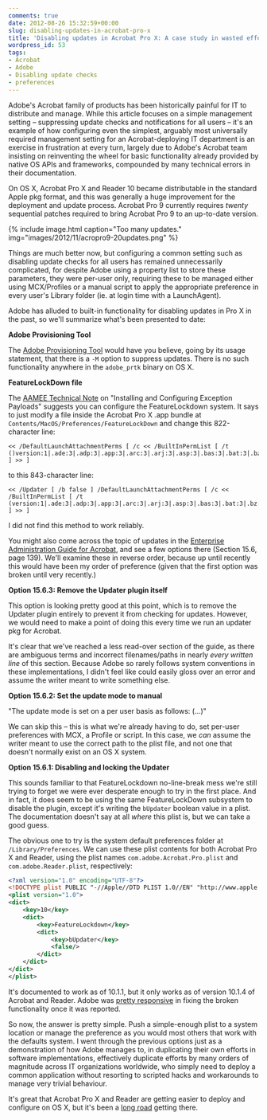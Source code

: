 ```yaml
---
comments: true
date: 2012-08-26 15:32:59+00:00
slug: disabling-updates-in-acrobat-pro-x
title: 'Disabling updates in Acrobat Pro X: A case study in wasted effort'
wordpress_id: 53
tags:
- Acrobat
- Adobe
- Disabling update checks
- preferences
---
```


<!-- [![](images/2012/11/aprox-updater_128x128.png)](images/2012/11/aprox-updater_128x128.png) -->

Adobe's Acrobat family of products has been historically painful for IT to distribute and manage. While this article focuses on a simple management setting – suppressing update checks and notifications for all users – it's an example of how configuring even the simplest, arguably most universally required management setting for an Acrobat-deploying IT department is an exercise in frustration at every turn, largely due to Adobe's Acrobat team insisting on reinventing the wheel for basic functionality already provided by native OS APIs and frameworks, compounded by many technical errors in their documentation.

On OS X, Acrobat Pro X and Reader 10 became distributable in the standard Apple pkg format, and this was generally a huge improvement for the deployment and update process. Acrobat Pro 9 currently requires _twenty_ sequential patches required to bring Acrobat Pro 9 to an up-to-date version.

{% include image.html
  caption="Too many updates."
  img="images/2012/11/acropro9-20updates.png"
%}


Things are much better now, but configuring a common setting such as disabling update checks for all users has remained unnecessarily complicated, for despite Adobe using a property list to store these parameters, they were per-user only, requiring these to be managed either using MCX/Profiles or a manual script to apply the appropriate preference in every user's Library folder (ie. at login time with a LaunchAgent).

<!-- more -->

Adobe has alluded to built-in functionality for disabling updates in Pro X in the past, so we'll summarize what's been presented to date:

**Adobe Provisioning Tool**

The [Adobe Provisioning Tool](http://ftp.adobe.com/pub/adobe/acrobat/mac/10.x/10.0.0/misc) would have you believe, going by its usage statement, that there is a `-M` option to suppress updates. There is no such functionality anywhere in the `adobe_prtk` binary on OS X.

**FeatureLockDown file**

The [AAMEE Technical Note](http://www.adobe.com/content/dam/Adobe/en/devnet/creativesuite/pdfs/AAMEE_Exception/en_us/AAMEE_Exceptions.pdf) on "Installing and Configuring Exception Payloads" suggests you can configure the FeatureLockdown system. It says to just modify a file inside the Acrobat Pro X .app bundle at `Contents/MacOS/Preferences/FeatureLockDown` and change this 822-character line:

```
<< /DefaultLaunchAttachmentPerms [ /c << /BuiltInPermList [ /t ()version:1|.ade:3|.adp:3|.app:3|.arc:3|.arj:3|.asp:3|.bas:3|.bat:3|.bz:3|.bz2:3|.cab:3|.chm:3|.class:3|.cmd:3|.com:3|.command:3|.cpl:3|.crt:3|.csh:3|.desktop:3|.dll:3|.exe:3|.fxp:3|.gz:3|.hex:3|.hlp:3|.hqx:3|.hta:3|.inf:3|.ini:3|.ins:3|.isp:3|.its:3|.jar:3|.job:3|.js:3|.jse:3|.ksh:3|.lnk:3|.lzh:3|.mad:3|.maf:3|.mag:3|.mam:3|.maq:3|.mar:3|.mas:3|.mat:3|.mau:3|.mav:3|.maw:3|.mda:3|.mdb:3|.mde:3|.mdt:3|.mdw:3|.mdz:3|.msc:3|.msi:3|.msp:3|.mst:3|.ocx:3|.ops:3|.pcd:3|.pi:3|.pif:3|.pkg:3|.prf:3|.prg:3|.pst:3|.rar:3|.reg:3|.scf:3|.scr:3|.sct:3|.sea:3|.shb:3|.shs:3|.sit:3|.tar:3|.taz:3|.tgz:3|.tmp:3|.url:3|.vb:3|.vbe:3|.vbs:3|.vsmacros:3|.vss:3|.vst:3|.vsw:3|.webloc:3|.ws:3|.wsc:3|.wsf:3|.wsh:3|.z:3|.zip:3|.zlo:3|.zoo:3|.term:3|.tool:3|.pdf:2|.fdf:2) ] >> ]
```

to this 843-character line:

```
<< /Updater [ /b false ] /DefaultLaunchAttachmentPerms [ /c << /BuiltInPermList [ /t (version:1|.ade:3|.adp:3|.app:3|.arc:3|.arj:3|.asp:3|.bas:3|.bat:3|.bz:3|.bz2:3|.cab:3|.chm:3|.class:3|.cmd:3|.com:3|.command:3|.cpl:3|.crt:3|.csh:3|.desktop:3|.dll:3|.exe:3|.fxp:3|.gz:3|.hex:3|.hlp:3|.hqx:3|.hta:3|.inf:3|.ini:3|.ins:3|.isp:3|.its:3|.jar:3|.job:3|.js:3|.jse:3|.ksh:3|.lnk:3|.lzh:3|.mad:3|.maf:3|.mag:3|.mam:3|.maq:3|.mar:3|.mas:3|.mat:3|.mau:3|.mav:3|.maw:3|.mda:3|.mdb:3|.mde:3|.mdt:3|.mdw:3|.mdz:3|.msc:3|.msi:3|.msp:3|.mst:3|.ocx:3|.ops:3|.pcd:3|.pi:3|.pif:3|.pkg:3|.prf:3|.prg:3|.pst:3|.rar:3|.reg:3|.scf:3|.scr:3|.sct:3|.sea:3|.shb:3|.shs:3|.sit:3|.tar:3|.taz:3|.tgz:3|.tmp:3|.url:3|.vb:3|.vbe:3|.vbs:3|.vsmacros:3|.vss:3|.vst:3|.vsw:3|.webloc:3|.ws:3|.wsc:3|.wsf:3|.wsh:3|.z:3|.zip:3|.zlo:3|.zoo:3|.term:3|.tool:3|.pdf:2|.fdf:2) ] >> ]
```

I did not find this method to work reliably.

You might also come across the topic of updates in the [Enterprise Administration Guide for Acrobat](http://helpx.adobe.com/content/dam/kb/en/837/cpsid_83709/attachments/Acrobat_Enterprise_Administration.pdf), and see a few options there (Section 15.6, page 139). We'll examine these in reverse order, because up until recently this would have been my order of preference (given that the first option was broken until very recently.)

**Option 15.6.3: Remove the Updater plugin itself**

This option is looking pretty good at this point, which is to remove the Updater plugin entirely to prevent it from checking for updates. However, we would need to make a point of doing this every time we run an updater pkg for Acrobat.

It's clear that we've reached a less read-over section of the guide, as there are ambiguous terms and incorrect filenames/paths in nearly _every written line_ of this section. Because Adobe so rarely follows system conventions in these implementations, I didn't feel like could easily gloss over an error and assume the writer meant to write something else.

**Option 15.6.2: Set the update mode to manual**

"The update mode is set on a per user basis as follows: (…)"

We can skip this – this is what we're already having to do, set per-user preferences with MCX, a Profile or script. In this case, we _can_ assume the writer meant to use the correct path to the plist file, and not one that doesn't normally exist on an OS X system.

**Option 15.6.1: Disabling and locking the Updater**

This sounds familiar to that FeatureLockdown no-line-break mess we're still trying to forget we were ever desperate enough to try in the first place. And in fact, it does seem to be using the same FeatureLockDown subsystem to disable the plugin, except it's writing the `bUpdater` boolean value in a plist. The documentation doesn't say at all _where_ this plist is, but we can take a good guess.

The obvious one to try is the system default preferences folder at `/Library/Preferences`. We can use these plist contents for both Acrobat Pro X and Reader, using the plist names `com.adobe.Acrobat.Pro.plist` and `com.adobe.Reader.plist`, respectively:

```xml
<?xml version="1.0" encoding="UTF-8"?>
<!DOCTYPE plist PUBLIC "-//Apple//DTD PLIST 1.0//EN" "http://www.apple.com/DTDs/PropertyList-1.0.dtd">
<plist version="1.0">
<dict>
    <key>10</key>
    <dict>
        <key>FeatureLockdown</key>
        <dict>
            <key>bUpdater</key>
            <false/>
        </dict>
    </dict>
</dict>
</plist>
```

It's documented to work as of 10.1.1, but it only works as of version 10.1.4 of Acrobat and Reader. Adobe was [pretty responsive](http://forums.adobe.com/message/4640192) in fixing the broken functionality once it was reported.

So now, the answer is pretty simple. Push a simple-enough plist to a system location or manage the preference as you would most others that work with the defaults system. I went through the previous options just as a demonstration of how Adobe manages to, in duplicating their own efforts in software implementations, effectively duplicate efforts by many orders of magnitude across IT organizations worldwide, who simply need to deploy a common application without resorting to scripted hacks and workarounds to manage very trivial behaviour.

It's great that Acrobat Pro X and Reader are getting easier to deploy and configure on OS X, but it's been a [long road](https://github.com/munki/munki/blob/master/code/client/munkilib/adobeutils.py) getting there.
